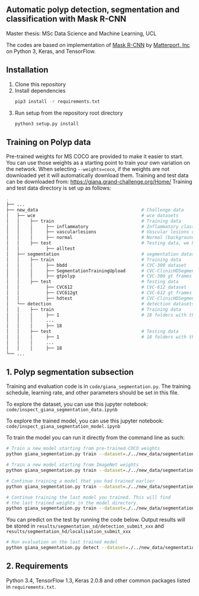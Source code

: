 ## Automatic polyp detection, segmentation and classification with Mask R-CNN
Master thesis: MSc Data Science and Machine Learning, UCL

The codes are based on implementation of [Mask R-CNN](https://arxiv.org/abs/1703.06870) by [Matterport, Inc](https://github.com/matterport/Mask_RCNN) on Python 3, Keras, and TensorFlow.


## Installation
1. Clone this repository
2. Install dependencies
   ```bash
   pip3 install -r requirements.txt
   ```
3. Run setup from the repository root directory
    ```bash
    python3 setup.py install
    ``` 

## Training on Polyp data

Pre-trained weights for MS COCO are provided to make it easier to start. You can use those weights as a starting point to train your own variation on the network. When selecting ```--weights=coco```, if the weights are not downloaded yet it will automatically download them.
Training and test data can be downloaded from: https://giana.grand-challenge.org/Home/
Training and test data directory is set up as follows:

   ```bash
   .
   ├── ...
   ├── new_data                                       # Challenge data
   │   ├── wce                                        # wce datasets
   │   │    ├── train                                 # Training data
   │   │    │     ├── inflammatory                    # Inflammatory classification data with gt
   │   │    │     ├── vascularlesions                 # Vascular lesions classification data with gt
   │   │    │     ├── normal                          # Normal (background) classification data
   │   │    ├── test                                  # Testing data, we have no gt for testing data
   │   │          ├── alltest             
   │   ├── segmentation                               # segmentation datasets
   │   │    ├── train                                 # Training data
   │   │    │     ├── bbdd                            # CVC-300 dataset
   │   │    │     ├── SegmentationTrainingUpload      # CVC-ClinicHDSegment-train dataset with gt
   │   │    │     ├── gtpolyp                         # CVC-300 gt frames
   │   │    ├── test                                  # Testing data
   │   │          ├── CVC612                          # CVC-612 dataset
   │   │          ├── CVC612gt                        # CVC-612 gt frames
   │   │          ├── hdtest                          # CVC-ClinicHDSegment-test dataset with no gt
   │   └── detection                                  # detection datasets
   │   │    ├── train                                 # Training data
   │   │    │     ├── 1                               # 18 folders with the training frames including gt
   │   │    │     ...
   │   │    │     ├── 18                            
   │   │    ├── test                                  # Testing data
   │   │    │     ├── 1                               # 18 folders with the test frames. No gt included
   │   │    │     ...
   │   │    │     ├── 18                            
   └── ...
   ```


## 1. Polyp segmentation subsection

Training and evaluation code is in ```code/giana_segmentation.py```. The training schedule, learning rate, and other parameters should be set in this file.

To explore the dataset, you can use this jupyter notebook: ```code/inspect_giana_segmentation_data.ipynb```

To explore the trained model, you can use this jupyter notebook: ```code/inspect_giana_segmentation_model.ipynb```

To train the model you can run it directly from the command line as such:

   ```bash
   # Train a new model starting from pre-trained COCO weights
   python giana_segmentation.py train --dataset=./../new_data/segmentation/train --subset=train --weights=coco
   
   # Train a new model starting from ImageNet weights
   python giana_segmentation.py train --dataset=./../new_data/segmentation/train --subset=train --weights=imagenet

   # Continue training a model that you had trained earlier
   python giana_segmentation.py train --dataset=./../new_data/segmentation/train --subset=train --weights=/path/to/weights.h5

   # Continue training the last model you trained. This will find
   # the last trained weights in the model directory.
   python giana_segmentation.py train --dataset=./../new_data/segmentation/train --subset=train --weights=last
   ```


You can predict on the test by running the code below. Output results will be stored in ```results/segmentation_sd/detection_submit_xxx``` and ```results/segmentation_hd/localisation_submit_xxx```
   
   ```bash
   # Run evaluation on the last trained model
   python giana_segmentation.py detect --dataset=./../new_data/segmentation/test --subset=test --weights=/path/to/weights.h5
   ```


## 2. Requirements

Python 3.4, TensorFlow 1.3, Keras 2.0.8 and other common packages listed in ```requirements.txt```.
